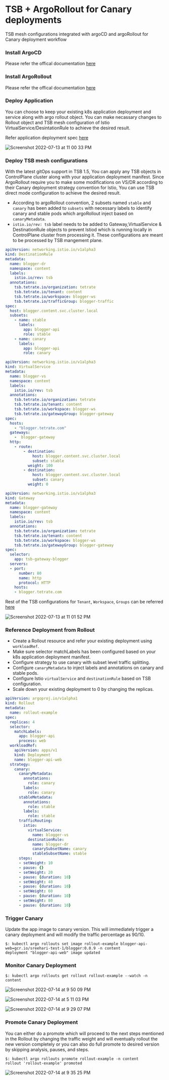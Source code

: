 # TSB + ArgoRollout for Canary deployments

TSB mesh configurations integrated with argoCD and argoRollout for Canary deployment workflow 

### Install ArgoCD

Please refer the offical documentation [here](https://argo-cd.readthedocs.io/en/stable/getting_started/)

### Install ArgoRollout

Please refer the offical documentation [here](https://argoproj.github.io/argo-rollouts/installation/)

### Deploy Application 

You can choose to keep your existing k8s application deployment and service along with argo rollout object. You can make necassary changes to Rollout object and TSB mesh configuration of Istio VirtualService/DesintationRule to achieve the desired result. 

Refer application deployment spec [here](https://github.com/sreeharikmarar/tsb-argo-rollout/tree/main/application)

![Screenshot 2022-07-13 at 11 00 33 PM](https://user-images.githubusercontent.com/855824/178796152-d78b8201-82e0-4881-8c94-648f4afb2198.png)

### Deploy TSB mesh configurations

With the latest gitOps support in TSB 1.5, You can apply any TSB objects in ControlPlane cluster along with your application deployment manifest. Since ArgoRollout require you to make some modifications on VS/DR according to their Canary deployment strategy convention for Istio, You can use TSB direct mode configuration to achieve the desired result. 

* According to argoRollout convention, 2 subsets named `stable` and `canary` has been added to `subsets` with necessary labels to identify canary and stable pods which argoRollout inject based on `canaryMetadata`. 
* `istio.io/rev: tsb` label needs to be added to Gateway,VirtualService & DestinationRule objects to prevent Istiod which is running locally in ControlPlane cluster from processing it. These configurations are meant to be processed by TSB mangement plane. 

```yaml
apiVersion: networking.istio.io/v1alpha3
kind: DestinationRule
metadata:
  name: blogger-dr
  namespace: content
  labels:
    istio.io/rev: tsb
  annotations:
    tsb.tetrate.io/organization: tetrate
    tsb.tetrate.io/tenant: content
    tsb.tetrate.io/workspace: blogger-ws
    tsb.tetrate.io/trafficGroup: blogger-traffic
spec:
  host: blogger.content.svc.cluster.local
  subsets:
    - name: stable
      labels:
        app: blogger-api
        role: stable
    - name: canary
      labels:
        app: blogger-api
        role: canary
```

```yaml
apiVersion: networking.istio.io/v1alpha3
kind: VirtualService
metadata:
  name: blogger-vs
  namespace: content
  labels:
    istio.io/rev: tsb
  annotations:
    tsb.tetrate.io/organization: tetrate
    tsb.tetrate.io/tenant: content
    tsb.tetrate.io/workspace: blogger-ws
    tsb.tetrate.io/gatewayGroup: blogger-gateway
spec:
  hosts:
    - "blogger.tetrate.com"
  gateways:
    -  blogger-gateway
  http:
    - route:
        - destination:
            host: blogger.content.svc.cluster.local
            subset: stable
          weight: 100
        - destination:
            host: blogger.content.svc.cluster.local
            subset: canary
          weight: 0
```

```yaml
apiVersion: networking.istio.io/v1alpha3
kind: Gateway
metadata:
  name: blogger-gateway
  namespace: content
  labels:
    istio.io/rev: tsb
  annotations:
    tsb.tetrate.io/organization: tetrate
    tsb.tetrate.io/tenant: content
    tsb.tetrate.io/workspace: blogger-ws
    tsb.tetrate.io/gatewayGroup: blogger-gateway
spec:
  selector:
    app: tsb-gateway-blogger
  servers:
  - port:
      number: 80
      name: http
      protocol: HTTP
    hosts:
    - blogger.tetrate.com
```

Rest of the TSB configurations for `Tenant`, `Workspace`, `Groups` can be referred [here](https://github.com/sreeharikmarar/tsb-argo-rollout/blob/main/tsb/conf.yaml)

![Screenshot 2022-07-13 at 11 01 52 PM](https://user-images.githubusercontent.com/855824/178796547-4794bea2-0b95-47aa-ad82-9638702f6727.png)

### Reference Deployment from Rollout

* Create a Rollout resource and refer your existing deployment using `workloadRef`. 
* Make sure selector matchLabels has been configured based on your k8s application deployment manifest. 
* Configure strategy to use canary with subset level traffic splitting.
* Configure `canaryMetadata` to inject labels and annotations on canary and stable pods.
* Configure Istio `virtualService` and `destinationRule` based on TSB configuration.
* Scale down your existing deployment to 0 by changing the replicas.

```yaml
apiVersion: argoproj.io/v1alpha1
kind: Rollout
metadata:
  name: rollout-example
spec:
  replicas: 4
  selector:
    matchLabels:
      app: blogger-api
      process: web
  workloadRef:
    apiVersion: apps/v1
    kind: Deployment
    name: blogger-api-web
  strategy:
    canary:
      canaryMetadata:
        annotations:
          role: canary
        labels:
          role: canary
      stableMetadata:
        annotations:
          role: stable
        labels:
          role: stable
      trafficRouting:
        istio:
          virtualService: 
            name: blogger-vs
          destinationRule:
            name: blogger-dr    
            canarySubsetName: canary  
            stableSubsetName: stable
      steps:
      - setWeight: 10
      - pause: {}
      - setWeight: 20
      - pause: {duration: 10}
      - setWeight: 40
      - pause: {duration: 10}
      - setWeight: 60
      - pause: {duration: 10}
      - setWeight: 80
      - pause: {duration: 10}
```

### Trigger Canary

Update the app image to canary version. This will immediately trigger a canary deployment and will modify the traffic percentage as 90/10.

```
$: kubectl argo rollouts set image rollout-example blogger-api-web=gcr.io/sreehari-test-1/blogger:0.0.9 -n content
deployment "blogger-api-web" image updated
```

### Monitor Canary Deployment

```
$: kubectl argo rollouts get rollout rollout-example --watch -n content
```
![Screenshot 2022-07-14 at 9 50 09 PM](https://user-images.githubusercontent.com/855824/179030012-cb0ef119-759f-4435-90e1-f1c2d4f03ea6.png)

![Screenshot 2022-07-14 at 5 11 03 PM](https://user-images.githubusercontent.com/855824/178975655-4bc57ff9-9899-4aed-b047-5152acfcbcb5.png)

![Screenshot 2022-07-14 at 9 29 07 PM](https://user-images.githubusercontent.com/855824/179029500-e854c210-4c38-4071-9d44-8eeee8c6dac7.png)


### Promote Canary Deployment

You can either do a promote which will proceed to the next steps mentioned in the Rollout by changing the traffic weight and will eventually rollout the new version completely or you can also do full promote to desired version by skipping analysis, pauses, and steps.  

```
$: kubectl argo rollouts promote rollout-example -n content
rollout 'rollout-example' promoted
```
![Screenshot 2022-07-14 at 9 35 25 PM](https://user-images.githubusercontent.com/855824/179028774-c5015c5b-712b-4c9b-b6c3-dc1e9b96cf19.png)




